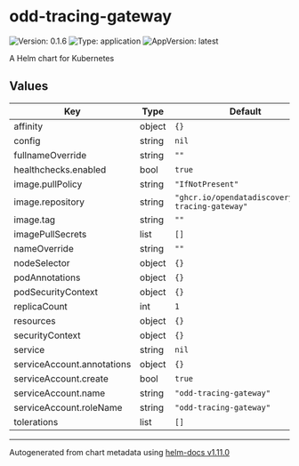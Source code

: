 # odd-tracing-gateway

![Version: 0.1.6](https://img.shields.io/badge/Version-0.1.6-informational?style=flat-square) ![Type: application](https://img.shields.io/badge/Type-application-informational?style=flat-square) ![AppVersion: latest](https://img.shields.io/badge/AppVersion-latest-informational?style=flat-square)

A Helm chart for Kubernetes

## Values

| Key | Type | Default | Description |
|-----|------|---------|-------------|
| affinity | object | `{}` |  |
| config | string | `nil` |  |
| fullnameOverride | string | `""` |  |
| healthchecks.enabled | bool | `true` |  |
| image.pullPolicy | string | `"IfNotPresent"` |  |
| image.repository | string | `"ghcr.io/opendatadiscovery/odd-tracing-gateway"` |  |
| image.tag | string | `""` |  |
| imagePullSecrets | list | `[]` |  |
| nameOverride | string | `""` |  |
| nodeSelector | object | `{}` |  |
| podAnnotations | object | `{}` |  |
| podSecurityContext | object | `{}` |  |
| replicaCount | int | `1` |  |
| resources | object | `{}` |  |
| securityContext | object | `{}` |  |
| service | string | `nil` |  |
| serviceAccount.annotations | object | `{}` |  |
| serviceAccount.create | bool | `true` |  |
| serviceAccount.name | string | `"odd-tracing-gateway"` |  |
| serviceAccount.roleName | string | `"odd-tracing-gateway"` |  |
| tolerations | list | `[]` |  |

----------------------------------------------
Autogenerated from chart metadata using [helm-docs v1.11.0](https://github.com/norwoodj/helm-docs/releases/v1.11.0)
